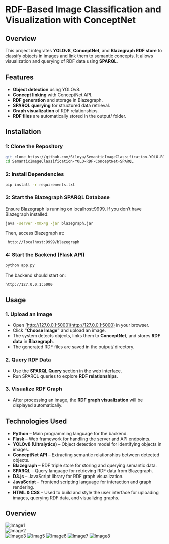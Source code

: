# RDF-Based Image Classification and Visualization with ConceptNet

## Overview
This project integrates **YOLOv8**, **ConceptNet**, and **Blazegraph RDF store** to classify objects in images and link them to semantic concepts. It allows visualization and querying of RDF data using **SPARQL**.

## Features
- **Object detection** using YOLOv8.
- **Concept linking** with ConceptNet API.
- **RDF generation** and storage in Blazegraph.
- **SPARQL querying** for structured data retrieval.
- **Graph visualization** of RDF relationships.
- **RDF files** are automatically stored in the output/ folder.

## Installation

### 1: Clone the Repository
```sh
git clone https://github.com/Siloya/SemanticImageClassification-YOLO-RDF-ConceptNet-SPARQL.git
cd SemanticImageClassification-YOLO-RDF-ConceptNet-SPARQL
```
### 2: install Dependencies
```sh
pip install -r requirements.txt
```
### 3: Start the Blazegraph SPARQL Database
Ensure Blazegraph is running on localhost:9999. If you don’t have Blazegraph installed:
```sh
java -server -Xmx4g -jar blazegraph.jar
```
Then, access Blazegraph at:
```sh
 http://localhost:9999/blazegraph
```
### 4: Start the Backend (Flask API)
```sh
python app.py
```
The backend should start on:
```sh
http://127.0.0.1:5000
```
## Usage

### 1. Upload an Image
- Open [http://127.0.0.1:5000](http://127.0.0.1:5000) in your browser.
- Click **"Choose Image"** and upload an image.
- The system detects objects, links them to **ConceptNet**, and stores **RDF data** in **Blazegraph**.
- The generated RDF files are saved in the output/ directory.

### 2. Query RDF Data
- Use the **SPARQL Query** section in the web interface.
- Run SPARQL queries to explore **RDF relationships**.

### 3. Visualize RDF Graph
- After processing an image, the **RDF graph visualization** will be displayed automatically.

## Technologies Used
- **Python** – Main programming language for the backend.
- **Flask** – Web framework for handling the server and API endpoints.
- **YOLOv8 (Ultralytics)** – Object detection model for identifying objects in images.
- **ConceptNet API** – Extracting semantic relationships between detected objects.
- **Blazegraph** – RDF triple store for storing and querying semantic data.
- **SPARQL** – Query language for retrieving RDF data from Blazegraph.
- **D3.js** –  JavaScript library for RDF graph visualization.
- **JavaScript** – Frontend scripting language for interaction and graph rendering.
- **HTML & CSS** – Used to build and style the user interface for uploading images, querying RDF data, and visualizing graphs.
## Overview 
![Image1](screen/image1.jpeg)   
![Image2](screen/image2.jpeg)  
![Image3](screen/image3.jpeg)
![Imag5](screen/image6.jpeg)
![Image6](screen/image5.jpeg)
![Image7](screen/image.png)
![Image8](screen/image8.jpeg)




